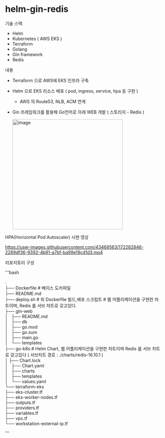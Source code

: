 # helm-gin-redis

기술 스택
- Helm
- Kubernetes ( AWS EKS )
- Terraform
- Golang
- Gin framework
- Redis

내용
- Terraform 으로 AWS에 EKS 인프라 구축
- Helm 으로 EKS 리소스 배포 ( pod, ingress, service, hpa 등 구현 )
  - AWS 의 Route53, NLB, ACM 연계
- Gin 프레임워크를 활용해 Go언어로 아래 WEB 개발 ( 스토리지 - Redis )
  
  <img width="356" alt="image" src="https://user-images.githubusercontent.com/43468563/172343206-d961cfef-49c6-4442-b0cf-e819b7a7b643.png">


HPA(Horizontal Pod Autoscaler) 시현 영상

https://user-images.githubusercontent.com/43468563/172282846-2289df36-9392-4b91-a7bf-ba99e19cd1d3.mp4


리포지토리 구성

'''bash

.  
├── Dockerfile # 베이스 도커파일  
├── README.md  
├── deploy.sh # 위 Dockerfile 빌드,배포 스크립트 # 웹 어플리케이션을 구현한 차트이며, Redis 를 서브 차트로 갖고있다.  
├── gin-web  
│   ├── README.md  
│   ├── db  
│   ├── go.mod  
│   ├── go.sum  
│   ├── main.go  
│   └── templates  
├── go-k8s # Helm Chart, 웹 어플리케이션을 구현한 차트이며 Redis 를 서브 차트로 갖고있다 ( 서브차트 경로 : ./charts/redis-16.10.1 )  
│   ├── Chart.lock  
│   ├── Chart.yaml  
│   ├── charts  
│   ├── templates  
│   └── values.yaml  
└── terraform-eks  
├── eks-cluster.tf  
├── eks-worker-nodes.tf  
├── outputs.tf  
├── providers.tf  
├── variables.tf  
├── vpc.tf  
└── workstation-external-ip.tf

'''
